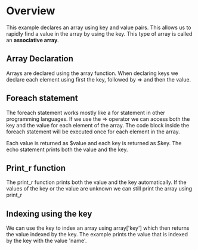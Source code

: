 # Overview
This example declares an array using key and value pairs. This allows us to rapidly find a value in the array by using the key. This type of array is called an ****associative array****.

## Array Declaration
Arrays are declared using the array function. When declaring keys we declare each element using first the key, followed by => and then the value.

## Foreach statement
The foreach statement works mostly like a for statement in other programming languages. If we use the => operator we can access both the key and the value for each element of the array. The code block inside the foreach statement will be executed once for each element in the array.

Each value is returned as $value and each key is returned as $key. The echo statement prints both the value and the key.

## Print_r function
The print_r function prints both the value and the key automatically. If the values of the key or the value are unknown we can still print the array using print_r

## Indexing using the key
We can use the key to index an array using array['key'] which then returns the value indexed by the key. The example prints the value that is indexed by the key with the value 'name'. 
